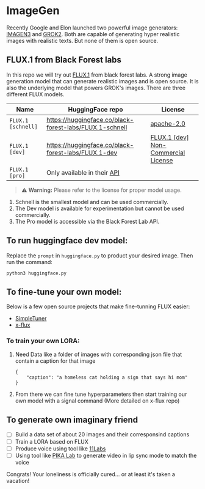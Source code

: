 # ImageGen

Recently Google and Elon launched two powerful image generators: [IMAGEN3](https://deepmind.google/technologies/imagen-3/) and [GROK2](https://x.ai/). Both are capable of generating hyper realistic images with realistic texts. But none of them is open source. 

## FLUX.1 from Black Forest labs
In this repo we will try out [FLUX.1](https://blackforestlabs.ai/) from black forest labs. A strong image generation model that can generate realistic images and is open source. It is also the underlying model that powers GROK's images.
There are three different FLUX models. 

| Name | HuggingFace repo | License | 
| ---- | ---- | ---- | 
| `FLUX.1 [schnell]` | https://huggingface.co/black-forest-labs/FLUX.1-schnell | [apache-2.0](https://huggingface.co/datasets/choosealicense/licenses/blob/main/markdown/apache-2.0.md) | 
| `FLUX.1 [dev]` | https://huggingface.co/black-forest-labs/FLUX.1-dev | [FLUX.1 [dev] Non-Commercial License](https://huggingface.co/black-forest-labs/FLUX.1-dev/blob/main/LICENSE.md) | 
| `FLUX.1 [pro]` | Only available in their [API](https://fal.ai/models/fal-ai/flux-pro) |  | 

> ⚠️ **Warning:** Please refer to the license for proper model usage.

1. Schnell is the smallest model and can be used commercially.
2. The Dev model is available for experimentation but cannot be used commercially.
3. The Pro model is accessible via the Black Forest Lab API.

## To run huggingface dev model:

Replace the `prompt` in `huggingface.py` to product your desired image. Then run the command:
```
python3 huggingface.py
```

## To fine-tune your own model:

Below is a few open source projects that make fine-tunning FLUX easier:
  -  [SimpleTuner](https://github.com/bghira/SimpleTuner)
  - [x-flux](https://github.com/XLabs-AI/x-flux)

### To train your own LORA:
1. Need Data like a folder of images with corresponding json file that contain a caption for that image 
    ```
    {
        "caption": "a homeless cat holding a sign that says hi mom"
    }
    ```
2. From there we can fine tune hyperparameters then start training our own model with a signal command (More detailed on x-flux repo)

## To generate own imaginary friend 

- [ ] Build a data set of about 20 images and their corresponsind captions
- [ ] Train a LORA based on FLUX
- [ ] Produce voice using tool like [11Labs](https://elevenlabs.io/)
- [ ] Using tool like [PIKA Lab](https://pika.art/home) to generate video in lip sync mode to match the voice 

Congrats! Your loneliness is officially cured... or at least it's taken a vacation!



